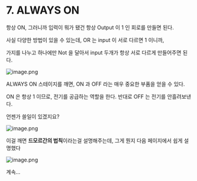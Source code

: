 # 7. ALWAYS ON

항상 ON, 그러니까 입력이 뭐가 됐건 항상 Output 이 1 인 회로를 만들면 된다.

사실 다양한 방법이 있을 수 있는데, OR 는 input 이 서로 다르면 1 이니까,

가지를 나누고 하나에만 Not 을 달아서 input 두개가 항상 서로 다르게 만들어주면 된다. 

![image.png](/images/5_ALWAYS_ON/image.png)

ALWAYS ON 스테이지를 깨면, ON 과 OFF 라는 매우 중요한 부품을 얻을 수 있다.

ON 은 항상 1 이므로, 전기를 공급하는 역할을 한다. 반대로 OFF 는 전기를 안흘려보낸다.

언젠가 쓸일이 있겠지요?

![image.png](/images/5_ALWAYS_ON/image_1.png)

이걸 깨면 **드모르간의 법칙**이라는걸 설명해주는데, 그게 뭔지 다음 페이지에서 쉽게 설명했다

![image.png](/images/5_ALWAYS_ON/image_2.png)

계속…